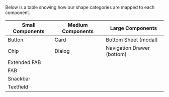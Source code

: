 Below is a table showing how our shape categories are mapped to each component.

| Small Components | Medium Components | Large Components           |
|------------------|-------------------|----------------------------|
| Button           | Card              | Bottom Sheet (modal)       |
| Chip             | Dialog            | Navigation Drawer (bottom) |
| Extended FAB     |                   |                            |
| FAB              |                   |                            |
| Snackbar         |                   |                            |
| Textfield        |                   |                            |




